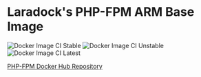 # Laradock's PHP-FPM ARM Base Image

![Docker Image CI Stable](https://github.com/Laraberries/php-fpm/workflows/Docker%20Image%20CI%20Stable/badge.svg)
![Docker Image CI Unstable](https://github.com/Laraberries/php-fpm/workflows/Docker%20Image%20CI%20Unstable/badge.svg)
![Docker Image CI Latest](https://github.com/Laraberries/php-fpm/workflows/Docker%20Image%20CI%20Latest/badge.svg)

[PHP-FPM Docker Hub Repository](https://hub.docker.com/r/laraberries/php-fpm)
